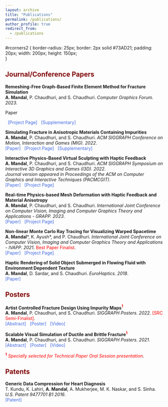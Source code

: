 ```yaml
---
layout: archive
title: "Publications"
permalink: /publications/
author_profile: true
redirect_from:
  - /publications
---
```


#rcorners2 {
  border-radius: 25px;
  border: 2px solid #73AD21;
  padding: 20px; 
  width: 200px;
  height: 150px;  
}

## <span style="color:Maroon"> Journal/Conference Papers </span>

**Remeshing-Free Graph-Based Finite Element Method for Fracture Simulation**\
**A. Mandal**, P. Chaudhuri, and S. Chaudhuri. *Computer Graphics Forum. 2023*.\
<a href='../files/CGF_paper_main_2022.pdf' style="text-decoration:none"><span style="color:RoyalBlue"><p id="rcorners2">Paper</p></span></a> &nbsp; <a href='https://avirupmandal.github.io/fracture-cgf2022/' style="text-decoration:none"><span style="color:RoyalBlue">[Project Page]</span></a> &nbsp; <a href='../files/CGF_paper_supplement_2022.pdf' style="text-decoration:none"><span style="color:RoyalBlue">[Supplementary]</span></a><br>

**Simulating Fracture in Anisotropic Materials Containing Impurities**\
**A. Mandal**, P. Chaudhuri, and S. Chaudhuri. *ACM SIGGRAPH Conference on Motion, Interaction and Games (MIG). 2022*.\
<a href="../files/MIG2022_Random_Graph_Author_Copy.pdf" style="text-decoration:none"><span style="color:RoyalBlue">[Paper]</span></a> &nbsp; <a href="https://avirupmandal.github.io/randomgraph-mig22/" style="text-decoration:none"><span style="color:RoyalBlue">[Project Page]</span></a> &nbsp; <a href='../files/MIG2022_Random_Graph_Author_Copy_supplementary.pdf' style="text-decoration:none"><span style="color:RoyalBlue">[Supplementary]</span></a> <br>

**Interactive Physics-Based Virtual Sculpting with Haptic Feedback**\
**A. Mandal**, P. Chaudhuri, and S. Chaudhuri. *ACM SIGGRAPH Symposium on Interactive 3D Graphics and Games (I3D). 2022*.\
*Journal version appeared in Proceedings of the ACM on Computer Graphics and Interactive Techniques (PACMCGIT)*.\
<a href="../files/I3D2022_Virtual_sculpting_PACM_Author.pdf" style="text-decoration:none"><span style="color:RoyalBlue">[Paper]</span></a> &nbsp; <a href="https://avirupmandal.github.io/sculpt-i3d/" style="text-decoration:none"><span style="color:RoyalBlue">[Project Page]</span></a> <br>

**Real-time Physics-based Mesh Deformation with Haptic Feedback and Material Anisotropy**\
**A. Mandal**, P. Chaudhuri, and S. Chaudhuri. *International Joint Conference on Computer Vision, Imaging and Computer Graphics Theory and Applications - GRAPP. 2023*.\
<a href="../files/GRAPP2023_deformation.pdf" style="text-decoration:none"><span style="color:RoyalBlue">[Paper]</span></a> &nbsp; <a href="https://avirupmandal.github.io/sculpt-arxiv/" style="text-decoration:none"><span style="color:RoyalBlue">[Project Page]</span></a> <br>

**Non-linear Monte Carlo Ray Tracing for Visualizing Warped Spacetime**\
**A. Mandal**\*, K. Ayush\*, and P. Chaudhuri. *International Joint Conference on Computer Vision, Imaging and Computer Graphics Theory and Applications - IVAPP. 2021*. <span style="color:red">Best Paper Finalist</span>.\
<a href="../files/IVAPP2021_Black_Hole.pdf" style="text-decoration:none"><span style="color:RoyalBlue">[Paper]</span></a> &nbsp; <a href="https://avirupmandal.github.io/blackhole-ivapp/" style="text-decoration:none"><span style="color:RoyalBlue">[Project Page]</span></a> <br>

**Haptic Rendering of Solid Object Submerged in Flowing Fluid with Environment Dependent Texture**\
**A. Mandal**, D. Sardar, and S. Chaudhuri. *EuroHaptics. 2018*.\
<a href="https://doi.org/10.1007/978-3-319-93399-3_34" style="text-decoration:none"><span style="color:RoyalBlue">[Paper]</span></a> <br>

## <span style="color:Maroon"> Posters </span>

**Artist Controlled Fracture Design Using Impurity Maps**<span style="color:red"><sup>**1**</sup></span>\
**A. Mandal**, P. Chaudhuri, and S. Chaudhuri. *SIGGRAPH Posters. 2022*. <a href='../files/SIGGRAPH2022_SRC_Avirup Mandal.pdf' style="text-decoration:none"><span style="color:red">[SRC Semi-Finalist]</span></a>.\
<a href="https://doi.org/10.1145/3532719.3543202" style="text-decoration:none"><span style="color:RoyalBlue">[Abstract]</span></a> &nbsp; <a href='../files/SIGGRAPH2022_Poster.pdf' style="text-decoration:none"><span style="color:RoyalBlue">[Poster]</span></a> &nbsp; <a href='../videos/poster_sig_22.mp4' style="text-decoration:none"><span style="color:RoyalBlue">[Video]</span></a> <br>  

**Scalable Visual Simulation of Ductile and Brittle Fracture**<span style="color:red"><sup>**1**</sup></span>\
**A. Mandal**, P. Chaudhuri, and S. Chaudhuri. *SIGGRAPH Posters. 2021*.\
<a href="https://doi.org/10.1145/3450618.3469152" style="text-decoration:none"><span style="color:RoyalBlue">[Abstract]</span></a> &nbsp; <a href='../files/SIGGRAPH2021_Poster.pdf' style="text-decoration:none"><span style="color:RoyalBlue">[Poster]</span></a> &nbsp; <a href='../videos/poster_sig_21.mp4' style="text-decoration:none"><span style="color:RoyalBlue">[Video]</span></a> <br>

<span style="color:red"> <sup>**1**</sup> *Specially selected for Technical Paper Oral Session presentation*</span>.

## <span style="color:Maroon"> Patents </span>

**Generic Data Compression for Heart Diagnosis**\
T. Kundu, K. Lahiri, **A. Mandal**, A. Mukherjee, M. K. Naskar, and S. Sinha. *U.S. Patent 9477701 B1 2016*.\
<a href="https://patentimages.storage.googleapis.com/68/7f/98/07e942c9ae44ee/US9477701.pdf" style="text-decoration:none"><span style="color:RoyalBlue">[Patent]</span></a>